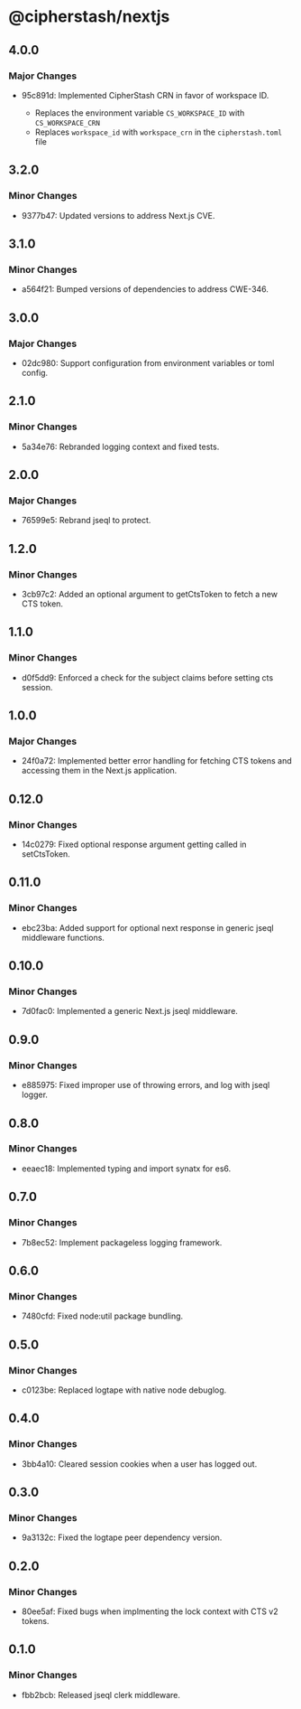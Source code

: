 # @cipherstash/nextjs

## 4.0.0

### Major Changes

- 95c891d: Implemented CipherStash CRN in favor of workspace ID.

  - Replaces the environment variable `CS_WORKSPACE_ID` with `CS_WORKSPACE_CRN`
  - Replaces `workspace_id` with `workspace_crn` in the `cipherstash.toml` file

## 3.2.0

### Minor Changes

- 9377b47: Updated versions to address Next.js CVE.

## 3.1.0

### Minor Changes

- a564f21: Bumped versions of dependencies to address CWE-346.

## 3.0.0

### Major Changes

- 02dc980: Support configuration from environment variables or toml config.

## 2.1.0

### Minor Changes

- 5a34e76: Rebranded logging context and fixed tests.

## 2.0.0

### Major Changes

- 76599e5: Rebrand jseql to protect.

## 1.2.0

### Minor Changes

- 3cb97c2: Added an optional argument to getCtsToken to fetch a new CTS token.

## 1.1.0

### Minor Changes

- d0f5dd9: Enforced a check for the subject claims before setting cts session.

## 1.0.0

### Major Changes

- 24f0a72: Implemented better error handling for fetching CTS tokens and accessing them in the Next.js application.

## 0.12.0

### Minor Changes

- 14c0279: Fixed optional response argument getting called in setCtsToken.

## 0.11.0

### Minor Changes

- ebc23ba: Added support for optional next response in generic jseql middleware functions.

## 0.10.0

### Minor Changes

- 7d0fac0: Implemented a generic Next.js jseql middleware.

## 0.9.0

### Minor Changes

- e885975: Fixed improper use of throwing errors, and log with jseql logger.

## 0.8.0

### Minor Changes

- eeaec18: Implemented typing and import synatx for es6.

## 0.7.0

### Minor Changes

- 7b8ec52: Implement packageless logging framework.

## 0.6.0

### Minor Changes

- 7480cfd: Fixed node:util package bundling.

## 0.5.0

### Minor Changes

- c0123be: Replaced logtape with native node debuglog.

## 0.4.0

### Minor Changes

- 3bb4a10: Cleared session cookies when a user has logged out.

## 0.3.0

### Minor Changes

- 9a3132c: Fixed the logtape peer dependency version.

## 0.2.0

### Minor Changes

- 80ee5af: Fixed bugs when implmenting the lock context with CTS v2 tokens.

## 0.1.0

### Minor Changes

- fbb2bcb: Released jseql clerk middleware.
